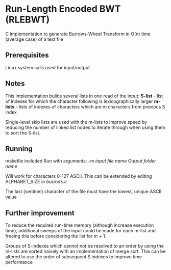 # Run-Length Encoded BWT (RLEBWT) 

C implementation to generate Burrows-Wheel Transform in O(n) time (average case) of a text file

## Prerequisites

Linux system calls used for input/output 

## Notes 

This implementation builds several lists in one read of the input: 
**S-list**  - list of indexes for which the character following is lexicographically larger
**m-lists** - lists of indexes of characters which are m characters from previous S index

Single-level skip lists are used with the m-lists to improve speed by reducing the number of linked list
nodes to iterate through when using them to sort the S-list. 


## Running

makefile included
Run with arguments: -m *input file name* *Output folder name*


Will work for characters 0-127 ASCII. This can be extended by editing ALPHABET_SIZE in *buckets.c*

The last (sentinel) character of the file must have the lowest, unique ASCII value


## Further improvement

To reduce the required run-time memory (although increase execution time), additional sweeps of the input could be
made for each m-list and freeing this before considering the list for m + 1.

Groups of S-indexes which cannot not be resolved to an order by using the m-lists are sorted naively with an implementation of merge sort. 
This can be altered to use the order of subsequent S indexes to improve time performance
